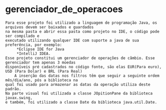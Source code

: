 # gerenciador_de_operacoes

	Para esse projeto foi utilizado a linguagem de programação Java, os arquivos devem ser baixados e guardados
	na mesma pasta e abrir essa pasta como projeto no IDE, o código pode ser compilado e
	executado utilizando qualquer IDE com suporte a java de sua preferência, por exemplo:
	     *Eclipse IDE for Java 
	     *IntelliJ IDEA. 
 	Esse projeto constitui um gerenciador de operações de câmbio. Esse gerenciador tem apenas 3 moedas 
	disponíveis pré cadastrados no código fonte, são elas EUR(Para euro), USD (Para Dolar) e BRL (Para Real)
		A inserção das datas nos filtros têm que seguir a seguinte ordem mês/dia/ano, pós a biblioteca na
	qual foi usado para armazenar as datas da operação utiliza deste padrão. 
	Na parte visual foi utilizada a classe JOpitionPane da biblioteca javax.swing,
	e também, foi utilizado a classe Date da biblioteca java.util.Date.  

